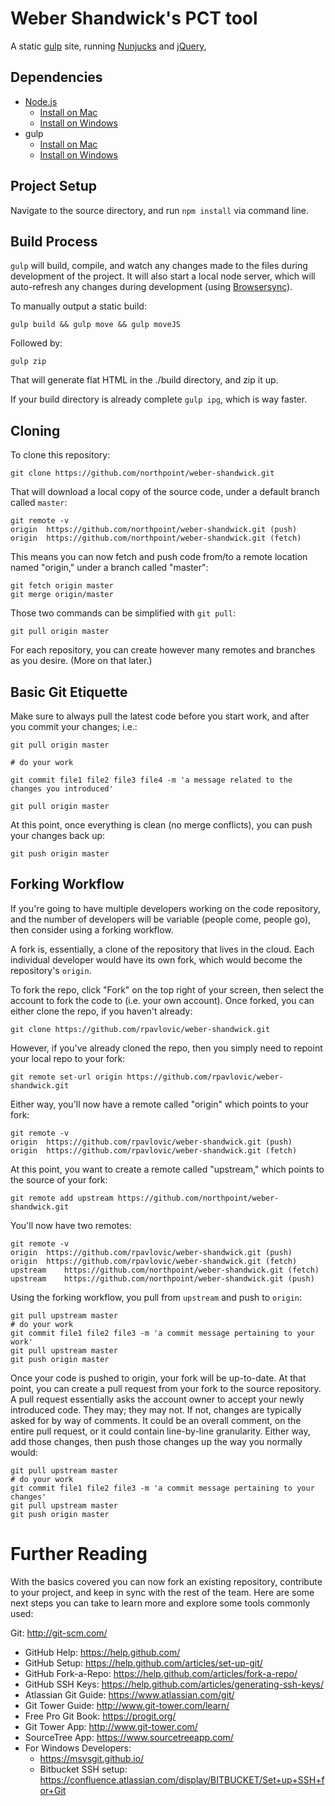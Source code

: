 # Weber Shandwick's PCT tool

A static [gulp](http://gulpjs.com/) site, running [Nunjucks](https://mozilla.github.io/nunjucks/) and [jQuery](https://jquery.com/), 

## Dependencies

* [Node.js](https://nodejs.org/en/)
    * [Install on Mac](https://treehouse.github.io/installation-guides/mac/node-mac.html)
    * [Install on Windows](http://blueashes.com/2011/web-development/install-nodejs-on-windows/)
* gulp
    * [Install on Mac](https://travismaynard.com/writing/getting-started-with-gulp)
    * [Install on Windows](http://omcfarlane.co.uk/install-gulp-js-windows/)

## Project Setup

Navigate to the source directory, and run `npm install` via command line.

## Build Process

`gulp` will build, compile, and watch any changes made to the files during development of the project. It will also start a local node server, which will auto-refresh any changes during development (using [Browsersync](https://www.browsersync.io/)).

To manually output a static build:

`gulp build && gulp move && gulp moveJS`

Followed by:

`gulp zip`

That will generate flat HTML in the ./build directory, and zip it up.

If your build directory is already complete `gulp ipg`, which is way faster.

## Cloning

To clone this repository:


```
git clone https://github.com/northpoint/weber-shandwick.git
```

That will download a local copy of the source code, under a default branch called `master`:

```
git remote -v
origin  https://github.com/northpoint/weber-shandwick.git (push)
origin  https://github.com/northpoint/weber-shandwick.git (fetch)
```

This means you can now fetch and push code from/to a remote location named "origin," under a branch called "master":

```
git fetch origin master
git merge origin/master
```

Those two commands can be simplified with `git pull`:

```
git pull origin master
```

For each repository, you can create however many remotes and branches as you desire. (More on that later.)

## Basic Git Etiquette

Make sure to always pull the latest code before you start work, and after you commit your changes; i.e.:

```
git pull origin master

# do your work

git commit file1 file2 file3 file4 -m 'a message related to the changes you introduced'

git pull origin master
```

At this point, once everything is clean (no merge conflicts), you can push your changes back up:

```
git push origin master
```

## Forking Workflow

If you're going to have multiple developers working on the code repository, and the number of developers will be variable (people come, people go), then consider using a forking workflow.

A fork is, essentially, a clone of the repository that lives in the cloud. Each individual developer would have its own fork, which would become the repository's `origin`.

To fork the repo, click "Fork" on the top right of your screen, then select the account to fork the code to (i.e. your own account). Once forked, you can either clone the repo, if you haven't already:

```
git clone https://github.com/rpavlovic/weber-shandwick.git
```

However, if you've already cloned the repo, then you simply need to repoint your local repo to your fork:

```
git remote set-url origin https://github.com/rpavlovic/weber-shandwick.git
```

Either way, you'll now have a remote called "origin" which points to your fork:

```
git remote -v
origin  https://github.com/rpavlovic/weber-shandwick.git (push)
origin  https://github.com/rpavlovic/weber-shandwick.git (fetch)
```

At this point, you want to create a remote called "upstream," which points to the source of your fork:

```
git remote add upstream https://github.com/northpoint/weber-shandwick.git 
```

You'll now have two remotes:

```
git remote -v 
origin  https://github.com/rpavlovic/weber-shandwick.git (push)
origin  https://github.com/rpavlovic/weber-shandwick.git (fetch)
upstream    https://github.com/northpoint/weber-shandwick.git (fetch)
upstream    https://github.com/northpoint/weber-shandwick.git (push)
```

Using the forking workflow, you pull from `upstream` and push to `origin`:

```
git pull upstream master
# do your work
git commit file1 file2 file3 -m 'a commit message pertaining to your work'
git pull upstream master
git push origin master
```

Once your code is pushed to origin, your fork will be up-to-date. At that point, you can create a pull request from your fork to the source repository. A pull request essentially asks the account owner to accept your newly introduced code. They may; they may not. If not, changes are typically asked for by way of comments. It could be an overall comment, on the entire pull request, or it could contain line-by-line granularity. Either way, add those changes, then push those changes up the way you normally would:

```
git pull upstream master
# do your work
git commit file1 file2 file3 -m 'a commit message pertaining to your changes'
git pull upstream master
git push origin master
```

# Further Reading

With the basics covered you can now fork an existing repository, contribute to your project, and keep in sync with the rest of the team. Here are some next steps you can take to learn more and explore some tools commonly used:

Git: http://git-scm.com/
* GitHub Help: https://help.github.com/
* GitHub Setup: https://help.github.com/articles/set-up-git/
* GitHub Fork-a-Repo: https://help.github.com/articles/fork-a-repo/
* GitHub SSH Keys: https://help.github.com/articles/generating-ssh-keys/
* Atlassian Git Guide: https://www.atlassian.com/git/
* Git Tower Guide: http://www.git-tower.com/learn/
* Free Pro Git Book: https://progit.org/
* Git Tower App: http://www.git-tower.com/
* SourceTree App: https://www.sourcetreeapp.com/
* For Windows Developers: 
    * https://msysgit.github.io/
    * Bitbucket SSH setup: https://confluence.atlassian.com/display/BITBUCKET/Set+up+SSH+for+Git 
